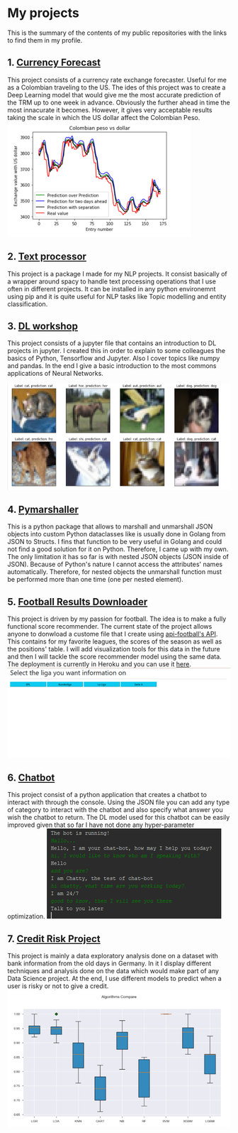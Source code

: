 # My projects
This is the summary of the contents of my public repositories with the links to find them in my profile.

## 1. [Currency Forecast](https://github.com/mihjovil/currencyForecast)
This project consists of a currency rate exchange forecaster. Useful for me as a Colombian traveling to the US. The ides of this project was to create a Deep Learning model that would give me the most accurate prediction of the TRM up to one week in advance. Obviously the further ahead in time the most innacurate it becomes. However, it gives very acceptable results taking the scale in which the US dollar affect the Colombian Peso.
![](images/COPForecaster.PNG)
## 2. [Text processor](https://github.com/mihjovil/text_processor)
This project is a package I made for my NLP projects. It consist basically of a wrapper around spacy to handle text processing operations that I use often in different projects. It can be installed in any python environemnt using pip and it is quite useful for NLP tasks like Topic modelling and entity classification.
## 3. [DL workshop](https://github.com/mihjovil/dl_workshop)
This project consists of a jupyter file that contains an introduction to DL projects in jupyter. I created this in order to explain to some colleagues the basics of Python, Tensorflow and Jupyter. Also I cover topics like numpy and pandas. In the end I give a basic introduction to the most commons applications of Neural Networks.

![](images/Cifar10_DL_Workshop.PNG)

## 4. [Pymarshaller](https://github.com/mihjovil/pymarshaller)
This is a python package that allows to marshall and unmarshall JSON objects into custom Python dataclasses like is usually done in Golang from JSON to Structs. I fins that function to be very useful in Golang and could not find a good solution for it on Python. Therefore, I came up with my own. The only limitation it has so far is with nested JSON objects (JSON inside of JSON). Because of Python's nature I cannot access the attributes' names automatically. Therefore, for nested objects the unmarshall function must be performed more than one time (one per nested element). 

## 5. [Football Results Downloader](https://github.com/mihjovil/api-football-client)
This project is driven by my passion for football. The idea is to make a fully functional score recommender. The current state of the project allows anyone to donwload a custome file that I create using <a href="https://dashboard.api-football.com/">api-football's API</a>. This contains for my favorite leagues, the scores of the season as well as the positions' table. I will add visualization tools for this data in the future and then I will tackle the score recommender model using the same data. The deployment is currently in Heroku and you can use it <a href="https://football-results-downloader.herokuapp.com/">here</a>.
![](images/football.PNG)

## 6. [Chatbot](https://github.com/mihjovil/chatbot)
This project consist of a python application that creates a chatbot to interact with through the console. Using the JSON file you can add any type of category to interact with the chatbot and also specify what answer you wish the chatbot to return. The DL model used for this chatbot can be easily improved given that so far I have not done any hyper-parameter optimization.
![](images/chatty_example.PNG)

## 7. [Credit Risk Project](https://github.com/mihjovil/creditAnalysis)
This project is mainly a data exploratory analysis done on a dataset with bank information from the old days in Germany. In it I display different techniques and analysis done on the data which would make part of any Data Science project. At the end, I use different models to predict when a user is risky or not to give a credit.
![](images/creditRiskModels.PNG)
